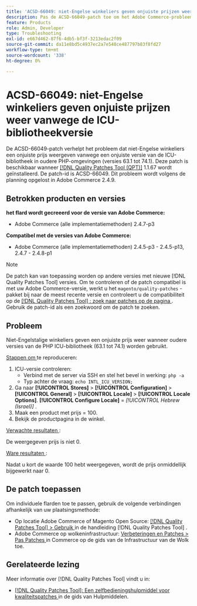 ```yaml
---
title: 'ACSD-66049: niet-Engelse winkeliers geven onjuiste prijzen weer vanwege de ICU-bibliotheekversie'
description: Pas de ACSD-66049-patch toe om het Adobe Commerce-probleem op te lossen, waarbij niet-Engelse storefronts een onjuiste prijs weergeven omdat de ICU-bibliotheekversie niet overeenkomt in oudere PHP-omgevingen (versies 63.1 tot en met 74.1).
feature: Products
role: Admin, Developer
type: Troubleshooting
exl-id: e667d462-87f6-4db5-bf3f-3213edac2f09
source-git-commit: da11e8bd5c4937ec2a7e548ce487797b83f8fd27
workflow-type: tm+mt
source-wordcount: '338'
ht-degree: 0%

---
```


# ACSD-66049: niet-Engelse winkeliers geven onjuiste prijzen weer vanwege de ICU-bibliotheekversie

De ACSD-66049-patch verhelpt het probleem dat niet-Engelse winkeliers een onjuiste prijs weergeven vanwege een onjuiste versie van de ICU-bibliotheek in oudere PHP-omgevingen (versies 63.1 tot 74.1). Deze patch is beschikbaar wanneer [[!DNL Quality Patches Tool (QPT)]](/help/tools/quality-patches-tool/quality-patches-tool-to-self-serve-quality-patches.md) 1.1.67 wordt geïnstalleerd. De patch-id is ACSD-66049. Dit probleem wordt volgens de planning opgelost in Adobe Commerce 2.4.9.

## Betrokken producten en versies

**het flard wordt gecreeerd voor de versie van Adobe Commerce:**

* Adobe Commerce (alle implementatiemethoden) 2.4.7-p3

**Compatibel met de versies van Adobe Commerce:**

* Adobe Commerce (alle implementatiemethoden) 2.4.5-p3 - 2.4.5-p13, 2.4.7 - 2.4.8-p1

>[!NOTE]
>
>De patch kan van toepassing worden op andere versies met nieuwe [!DNL Quality Patches Tool] versies. Om te controleren of de patch compatibel is met uw Adobe Commerce-versie, werkt u het `magento/quality-patches` -pakket bij naar de meest recente versie en controleert u de compatibiliteit op de [[!DNL Quality Patches Tool] : zoek naar patches op de pagina ](https://experienceleague.adobe.com/tools/commerce-quality-patches/index.html?lang=nl-NL) . Gebruik de patch-id als een zoekwoord om de patch te zoeken.

## Probleem

Niet-Engelstalige winkeliers geven een onjuiste prijs weer wanneer oudere versies van de PHP ICU-bibliotheek (63.1 tot 74.1) worden gebruikt.

<u> Stappen om </u> te reproduceren:

1. ICU-versie controleren:
   * Verbind met de server via SSH en stel het bevel in werking: `php -a`
   * Typ achter de vraag: `echo INTL_ICU_VERSION;`
1. Ga naar **[!UICONTROL Stores]** > **[!UICONTROL Configuration]** > **[!UICONTROL General]** > **[!UICONTROL Locale]** > **[!UICONTROL Locale Options]**. **[!UICONTROL Configure Locale]** = *[!UICONTROL Hebrew (Israel)]* .
1. Maak een product met prijs = 100.
1. Bekijk de productpagina in de winkel.

<u> Verwachte resultaten </u>:

De weergegeven prijs is niet 0.

<u> Ware resultaten </u>:

Nadat u kort de waarde 100 hebt weergegeven, wordt de prijs onmiddellijk bijgewerkt naar 0.

## De patch toepassen

Om individuele flarden toe te passen, gebruik de volgende verbindingen afhankelijk van uw plaatsingsmethode:

* Op locatie Adobe Commerce of Magento Open Source: [[!DNL Quality Patches Tool] > Gebruik ](/help/tools/quality-patches-tool/usage.md) in de handleiding [!DNL Quality Patches Tool] .
* Adobe Commerce op wolkeninfrastructuur: [ Verbeteringen en Patches > Pas Patches ](https://experienceleague.adobe.com/docs/commerce-cloud-service/user-guide/develop/upgrade/apply-patches.html?lang=nl-NL) in Commerce op de gids van de Infrastructuur van de Wolk toe.

## Gerelateerde lezing

Meer informatie over [!DNL Quality Patches Tool] vindt u in:

* [[!DNL Quality Patches Tool]: Een zelfbedieningshulpmiddel voor kwaliteitspatches ](/help/tools/quality-patches-tool/quality-patches-tool-to-self-serve-quality-patches.md) in de gids van Hulpmiddelen.
